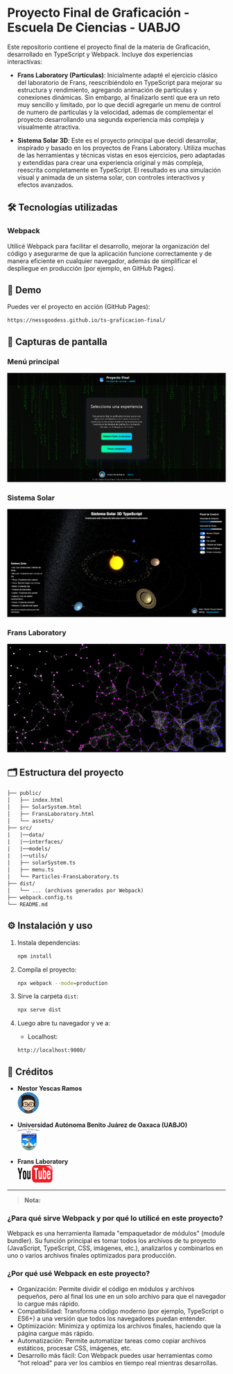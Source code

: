 # Proyecto Final de Graficación - Escuela De Ciencias - UABJO

Este repositorio contiene el proyecto final de la materia de Graficación, desarrollado en TypeScript y Webpack. Incluye dos experiencias interactivas:

- **Frans Laboratory (Partículas)**: Inicialmente adapté el ejercicio clásico del laboratorio de Frans, reescribiéndolo en TypeScript para mejorar su estructura y rendimiento, agregando animación de partículas y conexiones dinámicas. Sin embargo, al finalizarlo sentí que era un reto muy sencillo y limitado, por lo que decidí agregarle un menu de control de numero de particulas y la velocidad, ademas de complementar el proyecto desarrollando una segunda experiencia más compleja y visualmente atractiva.

- **Sistema Solar 3D**: Este es el proyecto principal que decidí desarrollar, inspirado y basado en los proyectos de Frans Laboratory. Utiliza muchas de las herramientas y técnicas vistas en esos ejercicios, pero adaptadas y extendidas para crear una experiencia original y más compleja, reescrita completamente en TypeScript. El resultado es una simulación visual y animada de un sistema solar, con controles interactivos y efectos avanzados.

## 🛠️ Tecnologías utilizadas

### Webpack

Utilicé Webpack para facilitar el desarrollo, mejorar la organización del código y asegurarme de que la aplicación funcione correctamente y de manera eficiente en cualquier navegador, además de simplificar el despliegue en producción (por ejemplo, en GitHub Pages).

## 🚀 Demo

Puedes ver el proyecto en acción (GitHub Pages):

```
https://nessgoodess.github.io/ts-graficacion-final/
```
## 📸 Capturas de pantalla

### Menú principal
![Menú principal](public/assets/captura_menu_v2.png)

### Sistema Solar
![Sistema Solar](public/assets/captura_solarsystem_v2.png)

### Frans Laboratory
![Frans Laboratory](public/assets/captura_franslab.png)

## 🗂️ Estructura del proyecto

```
├── public/
│   ├── index.html
│   ├── SolarSystem.html
│   ├── FransLaboratory.html
│   └── assets/
├── src/
|   |──data/
|   |──interfaces/
|   |──models/
|   |──utils/
│   ├── solarSystem.ts
│   ├── menu.ts
│   └── Particles-FransLaboratory.ts
├── dist/
│   └── ... (archivos generados por Webpack)
├── webpack.config.ts
└── README.md
```

## ⚙️ Instalación y uso

1. Instala dependencias:
   ```bash
   npm install
   ```

2. Compila el proyecto:
   ```bash
   npx webpack --mode=production
   ```

3. Sirve la carpeta `dist`:
   ```bash
   npx serve dist
   ```
4. Luego abre tu navegador y ve a:
   - Localhost: 
   ```
   http://localhost:9000/
   ```

## 📝 Créditos

- **Nestor Yescas Ramos**  
  <a href="https://github.com/NessGoodess">
    <img src="public/assets/Ness_Logo.png" alt="NessGoodess" width="50" height="50">
  </a>
- **Universidad Autónoma Benito Juárez de Oaxaca (UABJO)**  
  <img src="public/assets/Escudo_de_UABJO.png" alt="UABJO" width="50px" height="50px">

- **Frans Laboratory**  
  <a href="https://www.youtube.com/@Frankslaboratory">
    <img src="public/assets/Youtube.png" alt="Frans Laboratory" width="80" height="40">
  </a>

---

> **Nota:** 

### ¿Para qué sirve Webpack y por qué lo utilicé en este proyecto?

Webpack es una herramienta llamada "empaquetador de módulos" (module bundler). Su función principal es tomar todos los archivos de tu proyecto (JavaScript, TypeScript, CSS, imágenes, etc.), analizarlos y combinarlos en uno o varios archivos finales optimizados para producción.

### ¿Por qué usé Webpack en este proyecto?

- Organización: Permite dividir el código en módulos y archivos pequeños, pero al final los une en un solo archivo para que el navegador lo cargue más rápido.
- Compatibilidad: Transforma código moderno (por ejemplo, TypeScript o ES6+) a una versión que todos los navegadores puedan entender.
- Optimización: Minimiza y optimiza los archivos finales, haciendo que la página cargue más rápido.
- Automatización: Permite automatizar tareas como copiar archivos estáticos, procesar CSS, imágenes, etc.
- Desarrollo más fácil: Con Webpack puedes usar herramientas como "hot reload" para ver los cambios en tiempo real mientras desarrollas.
